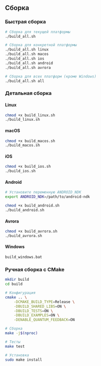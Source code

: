 ## Сборка

### Быстрая сборка

```bash
# Сборка для текущей платформы
./build_all.sh

# Сборка для конкретной платформы
./build_all.sh linux
./build_all.sh macos
./build_all.sh ios
./build_all.sh android
./build_all.sh avrora

# Сборка для всех платформ (кроме Windows)
./build_all.sh all
```

### Детальная сборка

#### Linux
```bash
chmod +x build_linux.sh
./build_linux.sh
```

#### macOS
```bash
chmod +x build_macos.sh
./build_macos.sh
```

#### iOS
```bash
chmod +x build_ios.sh
./build_ios.sh
```

#### Android
```bash
# Установите переменную ANDROID_NDK
export ANDROID_NDK=/path/to/android-ndk

chmod +x build_android.sh
./build_android.sh
```

#### Avrora
```bash
chmod +x build_avrora.sh
./build_avrora.sh
```

#### Windows
```cmd
build_windows.bat
```

### Ручная сборка с CMake

```bash
mkdir build
cd build

# Конфигурация
cmake .. \
    -DCMAKE_BUILD_TYPE=Release \
    -DBUILD_SHARED_LIBS=ON \
    -DBUILD_TESTS=ON \
    -DBUILD_EXAMPLES=ON \
    -DENABLE_QUANTUM_FEEDBACK=ON

# Сборка
make -j$(nproc)

# Тесты
make test

# Установка
sudo make install
```
